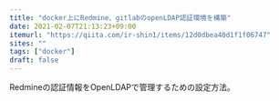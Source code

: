 ```yaml
---
title: "docker上にRedmine、gitlabのopenLDAP認証環境を構築"
date: 2021-02-07T21:13:23+09:00
itemurl: "https://qiita.com/ir-shin1/items/12d0dbea40d1f1f06747"
sites: ""
tags: ["docker"]
draft: false
---
```


Redmineの認証情報をOpenLDAPで管理するための設定方法。
